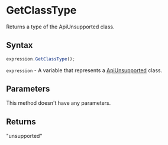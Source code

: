 # GetClassType

Returns a type of the ApiUnsupported class.

## Syntax

```javascript
expression.GetClassType();
```

`expression` - A variable that represents a [ApiUnsupported](../ApiUnsupported.md) class.

## Parameters

This method doesn't have any parameters.

## Returns

"unsupported"